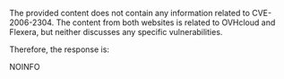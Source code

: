 The provided content does not contain any information related to CVE-2006-2304. The content from both websites is related to OVHcloud and Flexera, but neither discusses any specific vulnerabilities.

Therefore, the response is:

NOINFO